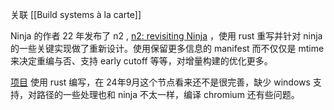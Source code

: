 
关联 [[Build systems à la carte]]

Ninja 的作者 22 年发布了 n2 , [n2: revisiting Ninja](https://neugierig.org/software/blog/2022/03/n2.html) ，使用 rust 重写并针对 ninja 的一些关键实现做了重新设计。使用保留更多信息的 manifest 而不仅仅是 mtime 来决定重编与否、支持 early cutoff 等等，对增量构建的优化更多。

[项目](https://github.com/evmar/n2) 使用 rust 编写，在 24年9月这个节点看来还不是很完善，缺少 windows 支持，对路径的一些处理也和 ninja 不太一样，编译 chromium 还有些问题。
